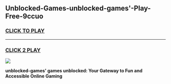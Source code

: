
## Unblocked-Games-unblocked-games'-Play-Free-9ccuo
<h3>
<a href="https://premium76.site?title=unblocked-games'&ref=18A">CLICK TO PLAY</a></h3>
<hr>

<h3>
<a href="https://premium76.site?title=unblocked-games'&ref=18A">CLICK 2 PLAY</a>
  
</h3>

<a href="https://premium76.site?title=unblocked-games'&ref=18A"><img src="https://clearcache.store/games.png"></a>


**unblocked-games' games unblocked: Your Gateway to Fun and Accessible Online Gaming**
